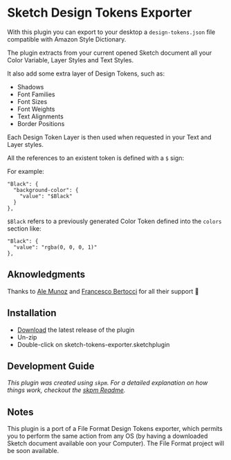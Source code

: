 # Sketch Design Tokens Exporter

With this plugin you can export to your desktop a `design-tokens.json` file compatible with Amazon Style Dictionary.

The plugin extracts from your current opened Sketch document all your Color Variable, Layer Styles and Text Styles.

It also add some extra layer of Design Tokens, such as:

-   Shadows
-   Font Families
-   Font Sizes
-   Font Weights
-   Text Alignments
-   Border Positions

Each Design Token Layer is then used when requested in your Text and Layer styles.

All the references to an existent token is defined with a `$` sign:

For example:

```
"Black": {
  "background-color": {
    "value": "$Black"
  }
},
```

`$Black` refers to a previously generated Color Token defined into the `colors` section like:

```
"Black": {
  "value": "rgba(0, 0, 0, 1)"
},
```

## Aknowledgments

Thanks to [Ale Munoz](https://github.com/bomberstudios) and [Francesco Bertocci](https://github.com/fbmore) for all their support :pray:

## Installation

-   [Download](../../releases/latest/download/sketch-tokens-exporter.sketchplugin.zip) the latest release of the plugin
-   Un-zip
-   Double-click on sketch-tokens-exporter.sketchplugin

## Development Guide

_This plugin was created using `skpm`. For a detailed explanation on how things work, checkout the [skpm Readme](https://github.com/skpm/skpm/blob/master/README.md)._

## Notes

This plugin is a port of a File Format Design Tokens exporter, which permits you to perform the same action from any OS (by having a downloaded Sketch document available oon your Computer).
The File Format project will be soon available.
